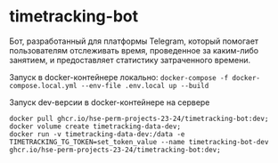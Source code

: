 # timetracking-bot 

Бот, разработанный для платформы Telegram, который помогает пользователям отслеживать время, проведенное за каким-либо занятием, и предоставляет статистику затраченного времени.

Запуск в docker-контейнере локально: 
`docker-compose -f docker-compose.local.yml --env-file .env.local up --build`

Запуск dev-версии в docker-контейнере на сервере
```commandline
docker pull ghcr.io/hse-perm-projects-23-24/timetracking-bot:dev;
docker volume create timetracking-data-dev;
docker run -v timetracking-data-dev:/data -e TIMETRACKING_TG_TOKEN=set_token_value --name timetracking-bot-dev ghcr.io/hse-perm-projects-23-24/timetracking-bot:dev;
```